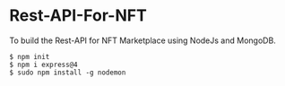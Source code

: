 # Rest-API-For-NFT
To build the Rest-API for NFT Marketplace using NodeJs and MongoDB.
```shell
$ npm init 
$ npm i express@4 
$ sudo npm install -g nodemon 
```

